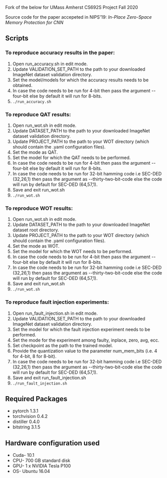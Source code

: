 Fork of the below for UMass Amherst CS692S Project Fall 2020

Source code for the paper accepeted in NIPS'19: 
*In-Place Zero-Space Memory Protection for CNN*

## Scripts
### To reproduce accuracy results in the paper:

1. Open run_accuracy.sh in edit mode. <br/>
2. Update VALIDATION_SET_PATH to the path to your downloaded ImageNet dataset validation directory. <br/>
3. Set the model/models for which the accuracy results needs to be obtained. <br/>
4. In case the code needs to be run for 4-bit then pass the argument --four-bit else by default it will run for 8-bits. <br/>
5. `./run_accuracy.sh `

### To reproduce QAT results:  

1. Open run_wot.sh in edit mode. <br/>
2. Update DATASET_PATH to the path to your downloaded ImageNet dataset validation directory. <br/>
3. Update PROJECT_PATH to the path to your WOT directory (which should contain the .yaml configuration files). <br/>
4. Set the mode as QAT. <br/>
5. Set the model for which the QAT needs to be performed. <br/>
6. In case the code needs to be run for 4-bit then pass the argument --four-bit else by default it will run for 8-bits. <br/>
7. In case the code needs to be run for 32-bit hamming code i.e SEC-DED (32,26,1) then pass the argument as --thirty-two-bit-code else the code will run by default for SEC-DED (64,57,1). <br/>
8. Save and exit run_wot.sh <br/>
9. `./run_wot.sh `

### To reproduce WOT results:

1. Open run_wot.sh in edit mode. <br/>
2. Update DATASET_PATH to the path to your downloaded ImageNet dataset root directory. <br/>
3. Update PROJECT_PATH to the path to your WOT directory (which should contain the .yaml configuration files). <br/>
4. Set the mode as WOT. <br/>
5. Set the model for which the WOT needs to be performed. <br/>
6. In case the code needs to be run for 4-bit then pass the argument --four-bit else by default it will run for 8-bits. <br/> 
7. In case the code needs to be run for 32-bit hamming code i.e SEC-DED (32,26,1) then pass the argument as --thirty-two-bit-code else the code will run by default for SEC-DED (64,57,1). <br/>
8. Save and exit run_wot.sh <br/>
9. `./run_wot.sh `


### To reproduce fault injection experiments:

1. Open run_fault_injection.sh in edit mode. <br/>
2. Update VALIDATION_SET_PATH to the path to your downloaded ImageNet dataset validation directory. <br/>
2. Set the model for which the fault injection experiment needs to be performed. <br/>
3. Set the mode for the experiment among faulty, inplace, zero, avg, ecc. <br/> 
4. Set checkpoint as the path to the trained model. <br/>
5. Provide the quantization value to the parameter num_mem_bits (i.e. 4 for 4-bit, 8 for 8-bit). <br/>
6. In case the code needs to be run for 32-bit hamming code i.e SEC-DED (32,26,1) then pass the argument as --thirty-two-bit-code else the code will run by default for SEC-DED (64,57,1). <br/>
7. Save and exit run_fault_injection.sh <br/>
8. `./run_fault_injection.sh `


## Required Packages
* pytorch 1.3.1
* torchvision 0.4.2
* distiller 0.4.0
* bitstring 3.1.5

## Hardware configuration used
* Cuda- 10.1
* CPU- 700 GB standard disk
* GPU- 1 x NVIDIA Tesla P100
* OS- Ubuntu 16.04
